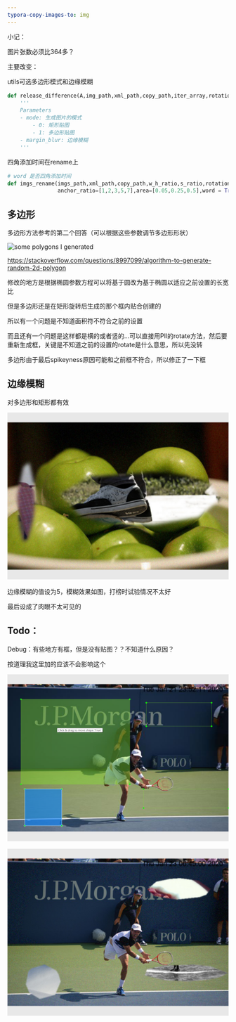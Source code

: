 ```yaml
---
typora-copy-images-to: img
---
```


小记：

图片张数必须比364多？



主要改变：

utils可选多边形模式和边缘模糊

```python
def release_difference(A,img_path,xml_path,copy_path,iter_array,rotation,anchor,area,subfix,mode = 1,margin_blur = True):
    '''
    Parameters
    - mode: 生成图片的模式
        - 0: 矩形贴图
        - 1: 多边形贴图
    - margin_blur: 边缘模糊
    '''
```



四角添加时间在rename上

```python
# word 是否四角添加时间
def imgs_rename(imgs_path,xml_path,copy_path,w_h_ratio,s_ratio,rotation=[0,math.pi/4,math.pi/2,3*math.pi/4],
                anchor_ratio=[1,2,3,5,7],area=[0.05,0.25,0.5],word = True):
```



## 多边形

多边形方法参考的第二个回答（可以根据这些参数调节多边形形状）

![some polygons I generated](https://i.stack.imgur.com/DvEIW.png)



https://stackoverflow.com/questions/8997099/algorithm-to-generate-random-2d-polygon

修改的地方是根据椭圆参数方程可以将基于圆改为基于椭圆以适应之前设置的长宽比

但是多边形还是在矩形旋转后生成的那个框内贴合创建的



所以有一个问题是不知道面积符不符合之前的设置

而且还有一个问题是这样都是横的或者竖的...可以直接用PIl的rotate方法，然后要重新生成框，关键是不知道之前的设置的rotate是什么意思，所以先没转



多边形由于最后spikeyness原因可能和之前框不符合，所以修正了一下框



## 边缘模糊

对多边形和矩形都有效

![image-20200121224044793](img/image-20200121224044793.png)

边缘模糊的值设为5，模糊效果如图，打榜时试验情况不太好

最后设成了肉眼不太可见的

## Todo：

Debug：有些地方有框，但是没有贴图？？不知道什么原因？

按道理我这里加的应该不会影响这个

![image-20200122001056509](img/image-20200122001056509.png)

![image-20200122001108162](img/image-20200122001108162.png)







